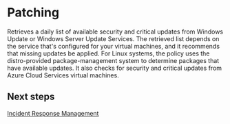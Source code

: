 # Patching


Retrieves a daily list of available security and critical updates from Windows Update or Windows Server Update Services. The retrieved list depends on the service that's configured for your virtual machines, and it recommends that missing updates be applied. For Linux systems, the policy uses the distro-provided package-management system to determine packages that have available updates. It also checks for security and critical updates from Azure Cloud Services virtual machines. 

## Next steps
[Incident Response Management](https://github.com/nmcgregor/Azure-Security/blob/master/4.6-Incident-Response-Management.md)
